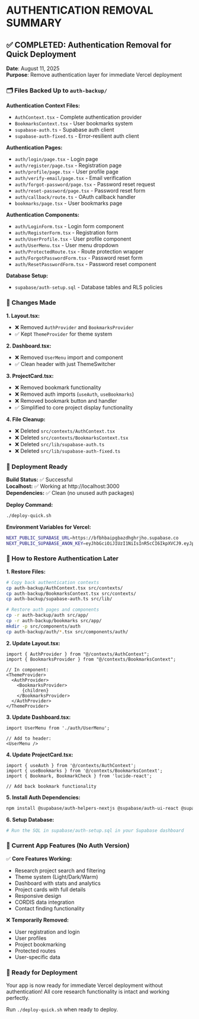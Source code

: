# AUTHENTICATION REMOVAL SUMMARY

## ✅ COMPLETED: Authentication Removal for Quick Deployment

**Date**: August 11, 2025  
**Purpose**: Remove authentication layer for immediate Vercel deployment

### 🗂️ Files Backed Up to `auth-backup/`

**Authentication Context Files:**
- `AuthContext.tsx` - Complete authentication provider
- `BookmarksContext.tsx` - User bookmarks system
- `supabase-auth.ts` - Supabase auth client
- `supabase-auth-fixed.ts` - Error-resilient auth client

**Authentication Pages:**
- `auth/login/page.tsx` - Login page
- `auth/register/page.tsx` - Registration page  
- `auth/profile/page.tsx` - User profile page
- `auth/verify-email/page.tsx` - Email verification
- `auth/forgot-password/page.tsx` - Password reset request
- `auth/reset-password/page.tsx` - Password reset form
- `auth/callback/route.ts` - OAuth callback handler
- `bookmarks/page.tsx` - User bookmarks page

**Authentication Components:**
- `auth/LoginForm.tsx` - Login form component
- `auth/RegisterForm.tsx` - Registration form
- `auth/UserProfile.tsx` - User profile component
- `auth/UserMenu.tsx` - User menu dropdown
- `auth/ProtectedRoute.tsx` - Route protection wrapper
- `auth/ForgotPasswordForm.tsx` - Password reset form
- `auth/ResetPasswordForm.tsx` - Password reset component

**Database Setup:**
- `supabase/auth-setup.sql` - Database tables and RLS policies

### 🔧 Changes Made

**1. Layout.tsx:**
- ❌ Removed `AuthProvider` and `BookmarksProvider`
- ✅ Kept `ThemeProvider` for theme system

**2. Dashboard.tsx:**
- ❌ Removed `UserMenu` import and component
- ✅ Clean header with just ThemeSwitcher

**3. ProjectCard.tsx:**
- ❌ Removed bookmark functionality
- ❌ Removed auth imports (`useAuth`, `useBookmarks`)
- ❌ Removed bookmark button and handler
- ✅ Simplified to core project display functionality

**4. File Cleanup:**
- ❌ Deleted `src/contexts/AuthContext.tsx`
- ❌ Deleted `src/contexts/BookmarksContext.tsx`
- ❌ Deleted `src/lib/supabase-auth.ts`
- ❌ Deleted `src/lib/supabase-auth-fixed.ts`

### 🚀 Deployment Ready

**Build Status:** ✅ Successful  
**Localhost:** ✅ Working at http://localhost:3000  
**Dependencies:** ✅ Clean (no unused auth packages)

**Deploy Command:**
```bash
./deploy-quick.sh
```

**Environment Variables for Vercel:**
```bash
NEXT_PUBLIC_SUPABASE_URL=https://bfbhbaipgbazdhghrjho.supabase.co
NEXT_PUBLIC_SUPABASE_ANON_KEY=eyJhbGciOiJIUzI1NiIsInR5cCI6IkpXVCJ9.eyJpc3MiOiJzdXBhYmFzZSIsInJlZiI6ImJmYmhiYWlwZ2JhemRoZ2hyamhvIiwicm9sZSI6ImFub24iLCJpYXQiOjE3NTQzODI5NjIsImV4cCI6MjA2OTk1ODk2Mn0.7GD80L7vxTKlnRSPVdq0LDNDmedT6oM3kV6qFgMFAOQ
```

### 🔄 How to Restore Authentication Later

**1. Restore Files:**
```bash
# Copy back authentication contexts
cp auth-backup/AuthContext.tsx src/contexts/
cp auth-backup/BookmarksContext.tsx src/contexts/
cp auth-backup/supabase-auth.ts src/lib/

# Restore auth pages and components
cp -r auth-backup/auth src/app/
cp -r auth-backup/bookmarks src/app/
mkdir -p src/components/auth
cp auth-backup/auth/*.tsx src/components/auth/
```

**2. Update Layout.tsx:**
```tsx
import { AuthProvider } from "@/contexts/AuthContext";
import { BookmarksProvider } from "@/contexts/BookmarksContext";

// In component:
<ThemeProvider>
  <AuthProvider>
    <BookmarksProvider>
      {children}
    </BookmarksProvider>
  </AuthProvider>
</ThemeProvider>
```

**3. Update Dashboard.tsx:**
```tsx
import UserMenu from './auth/UserMenu';

// Add to header:
<UserMenu />
```

**4. Update ProjectCard.tsx:**
```tsx
import { useAuth } from '@/contexts/AuthContext';
import { useBookmarks } from '@/contexts/BookmarksContext';
import { Bookmark, BookmarkCheck } from 'lucide-react';

// Add back bookmark functionality
```

**5. Install Auth Dependencies:**
```bash
npm install @supabase/auth-helpers-nextjs @supabase/auth-ui-react @supabase/auth-ui-shared @radix-ui/react-label @radix-ui/react-avatar @radix-ui/react-slot class-variance-authority
```

**6. Setup Database:**
```bash
# Run the SQL in supabase/auth-setup.sql in your Supabase dashboard
```

### 📱 Current App Features (No Auth Version)

✅ **Core Features Working:**
- Research project search and filtering
- Theme system (Light/Dark/Warm)
- Dashboard with stats and analytics
- Project cards with full details
- Responsive design
- CORDIS data integration
- Contact finding functionality

❌ **Temporarily Removed:**
- User registration and login
- User profiles
- Project bookmarking
- Protected routes
- User-specific data

### 🎯 Ready for Deployment

Your app is now ready for immediate Vercel deployment without authentication! All core research functionality is intact and working perfectly.

Run `./deploy-quick.sh` when ready to deploy.

